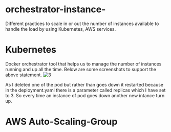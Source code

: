 # orchestrator-instance-
Different practices to scale in or out the number of instances available to handle the load by using Kubernetes, AWS services.

# Kubernetes 
Docker orchestrator tool that helps us to manage the number of instances running and up all the time.
Below are some screenshots to support the above statement.
![3](https://user-images.githubusercontent.com/93340408/181780039-f87dbc72-64fd-475d-9433-ebc8cda529c2.png)

As I deleted one of the pod but rather than goes down it restarted because in the deployment.yaml there is a parameter called replicas which I have set to 3. So every time an instance of pod goes down another new intance turn up.

# AWS Auto-Scaling-Group
